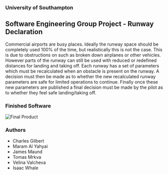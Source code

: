 ### University of Southampton
## Software Engineering Group Project - Runway Declaration

Commercial airports are busy places. Ideally the runway space should be completely used 100% of the time, but realistically this is not the case. This is due to 
obstructions on such as broken down airplanes or other vehicles. However parts of the runway can still be used with reduced or redefined distances for landing and
taking off. Each runway has a set of parameters which must be recalculated when an obstacle is present on the runway. A decision must then be made as to whether 
the new recalculated runway parameters are safe for limited operations to continue. Finally once these new parameters are published a final decision must be made 
by the pilot as to whether they feel safe landing/taking off.

### Finished Software
![Final Product](https://i.imgur.com/vmPmQck.png?raw=true)

### Authors
- Charles Gilbert
- Maram Al Yahyai
- James Maund
- Tomas Mrkva
- Velina Valcheva
- Isaac Whale

